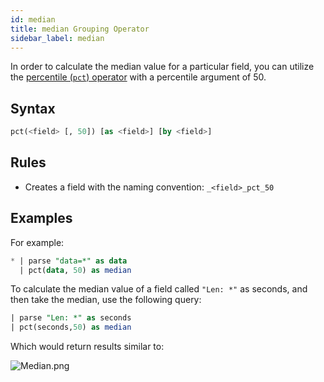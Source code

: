 ```yaml
---
id: median
title: median Grouping Operator
sidebar_label: median
---
```


In order to calculate the median value for a particular field, you can utilize the [percentile (`pct`) operator](/docs/search/search-query-language/group-aggregate-operators/pct-percentile) with a percentile argument of 50.

## Syntax

```sql
pct(<field> [, 50]) [as <field>] [by <field>]
```

## Rules

* Creates a field with the naming convention: `_<field>_pct_50`

## Examples

For example:

```sql
* | parse "data=*" as data
  | pct(data, 50) as median
```

To calculate the median value of a field called `"Len: *"` as seconds, and then take the median, use the following query:

```sql
| parse "Len: *" as seconds
| pct(seconds,50) as median
```

Which would return results similar to:

![Median.png](/img/search/searchquerylanguage/group-aggregate-operators/median.png)
